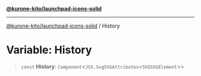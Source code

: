 [**@kurone-kito/launchpad-icons-solid**](../README.md)

***

[@kurone-kito/launchpad-icons-solid](../globals.md) / History

# Variable: History

> `const` **History**: `Component`\<`JSX.SvgSVGAttributes`\<`SVGSVGElement`\>\>
